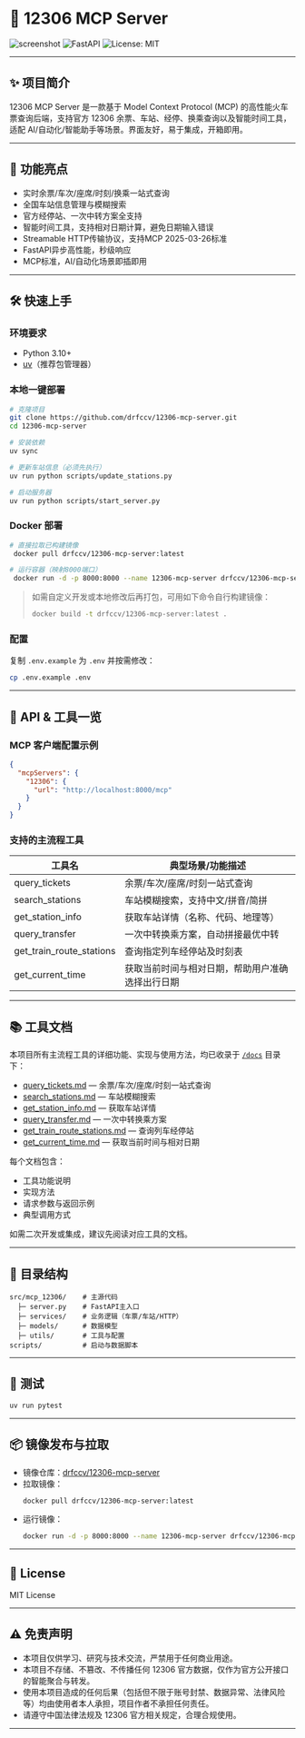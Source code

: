 # 🚄 12306 MCP Server

![screenshot](https://img.shields.io/badge/12306-MCP-blue?logo=railway) ![FastAPI](https://img.shields.io/badge/FastAPI-async-green?logo=fastapi) ![License: MIT](https://img.shields.io/badge/license-MIT-blue.svg)

---

## ✨ 项目简介

12306 MCP Server 是一款基于 Model Context Protocol (MCP) 的高性能火车票查询后端，支持官方 12306 余票、车站、经停、换乘查询以及智能时间工具，适配 AI/自动化/智能助手等场景。界面友好，易于集成，开箱即用。

---

## 🚀 功能亮点

- 实时余票/车次/座席/时刻/换乘一站式查询
- 全国车站信息管理与模糊搜索
- 官方经停站、一次中转方案全支持
- 智能时间工具，支持相对日期计算，避免日期输入错误
- Streamable HTTP传输协议，支持MCP 2025-03-26标准
- FastAPI异步高性能，秒级响应
- MCP标准，AI/自动化场景即插即用

---

## 🛠️ 快速上手

### 环境要求
- Python 3.10+
- [uv](https://astral.sh/uv/)（推荐包管理器）

### 本地一键部署
```bash
# 克隆项目
git clone https://github.com/drfccv/12306-mcp-server.git
cd 12306-mcp-server

# 安装依赖
uv sync

# 更新车站信息（必须先执行）
uv run python scripts/update_stations.py

# 启动服务器
uv run python scripts/start_server.py
```

### Docker 部署
```bash
# 直接拉取已构建镜像
 docker pull drfccv/12306-mcp-server:latest

# 运行容器（映射8000端口）
 docker run -d -p 8000:8000 --name 12306-mcp-server drfccv/12306-mcp-server:latest
```

> 如需自定义开发或本地修改后再打包，可用如下命令自行构建镜像：
> ```bash
> docker build -t drfccv/12306-mcp-server:latest .
> ```

### 配置
复制 `.env.example` 为 `.env` 并按需修改：
```bash
cp .env.example .env
```

---

## 🤖 API & 工具一览

### MCP 客户端配置示例
```json
{
  "mcpServers": {
    "12306": {
      "url": "http://localhost:8000/mcp"
    }
  }
}
```

### 支持的主流程工具
| 工具名                    | 典型场景/功能描述                 |
|--------------------------|----------------------------------|
| query_tickets            | 余票/车次/座席/时刻一站式查询     |
| search_stations          | 车站模糊搜索，支持中文/拼音/简拼   |
| get_station_info         | 获取车站详情（名称、代码、地理等） |
| query_transfer           | 一次中转换乘方案，自动拼接最优中转 |
| get_train_route_stations | 查询指定列车经停站及时刻表         |
| get_current_time         | 获取当前时间与相对日期，帮助用户准确选择出行日期 |

---

## 📚 工具文档

本项目所有主流程工具的详细功能、实现与使用方法，均已收录于 [`/docs`](./docs) 目录下：

- [query_tickets.md](./docs/query_tickets.md) — 余票/车次/座席/时刻一站式查询
- [search_stations.md](./docs/search_stations.md) — 车站模糊搜索
- [get_station_info.md](./docs/get_station_info.md) — 获取车站详情
- [query_transfer.md](./docs/query_transfer.md) — 一次中转换乘方案
- [get_train_route_stations.md](./docs/get_train_route_stations.md) — 查询列车经停站
- [get_current_time.md](./docs/get_current_time.md) — 获取当前时间与相对日期

每个文档包含：
- 工具功能说明
- 实现方法
- 请求参数与返回示例
- 典型调用方式

如需二次开发或集成，建议先阅读对应工具的文档。

---

## 🧩 目录结构

```
src/mcp_12306/    # 主源代码
  ├─ server.py    # FastAPI主入口
  ├─ services/    # 业务逻辑（车票/车站/HTTP）
  ├─ models/      # 数据模型
  ├─ utils/       # 工具与配置
scripts/          # 启动与数据脚本
```

---

## 🧪 测试
```bash
uv run pytest
```

---

## 📦 镜像发布与拉取

- 镜像仓库：[drfccv/12306-mcp-server](https://hub.docker.com/r/drfccv/12306-mcp-server)
- 拉取镜像：
  ```bash
  docker pull drfccv/12306-mcp-server:latest
  ```
- 运行镜像：
  ```bash
  docker run -d -p 8000:8000 --name 12306-mcp-server drfccv/12306-mcp-server:latest
  ```

---

## 📄 License
MIT License

---

## ⚠️ 免责声明

- 本项目仅供学习、研究与技术交流，严禁用于任何商业用途。
- 本项目不存储、不篡改、不传播任何 12306 官方数据，仅作为官方公开接口的智能聚合与转发。
- 使用本项目造成的任何后果（包括但不限于账号封禁、数据异常、法律风险等）均由使用者本人承担，项目作者不承担任何责任。
- 请遵守中国法律法规及 12306 官方相关规定，合理合规使用。

---


